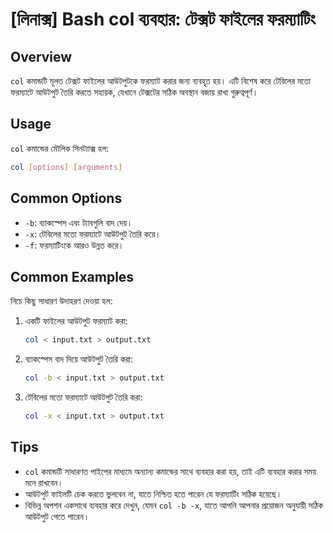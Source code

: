 # [লিনাক্স] Bash col ব্যবহার: টেক্সট ফাইলের ফরম্যাটিং

## Overview
`col` কমান্ডটি মূলত টেক্সট ফাইলের আউটপুটকে ফরম্যাট করার জন্য ব্যবহৃত হয়। এটি বিশেষ করে টেবিলের মতো ফরম্যাটে আউটপুট তৈরি করতে সহায়ক, যেখানে টেক্সটের সঠিক অবস্থান বজায় রাখা গুরুত্বপূর্ণ।

## Usage
`col` কমান্ডের মৌলিক সিনট্যাক্স হল:

```bash
col [options] [arguments]
```

## Common Options
- `-b`: ব্যাকস্পেস এবং ট্যাবগুলি বাদ দেয়।
- `-x`: টেবিলের মতো ফরম্যাটে আউটপুট তৈরি করে।
- `-f`: ফরম্যাটিংকে আরও উন্নত করে।

## Common Examples
নিচে কিছু সাধারণ উদাহরণ দেওয়া হল:

1. একটি ফাইলের আউটপুট ফরম্যাট করা:
   ```bash
   col < input.txt > output.txt
   ```

2. ব্যাকস্পেস বাদ দিয়ে আউটপুট তৈরি করা:
   ```bash
   col -b < input.txt > output.txt
   ```

3. টেবিলের মতো ফরম্যাটে আউটপুট তৈরি করা:
   ```bash
   col -x < input.txt > output.txt
   ```

## Tips
- `col` কমান্ডটি সাধারণত পাইপের মাধ্যমে অন্যান্য কমান্ডের সাথে ব্যবহার করা হয়, তাই এটি ব্যবহার করার সময় মনে রাখবেন।
- আউটপুট ফাইলটি চেক করতে ভুলবেন না, যাতে নিশ্চিত হতে পারেন যে ফরম্যাটিং সঠিক হয়েছে।
- বিভিন্ন অপশন একসাথে ব্যবহার করে দেখুন, যেমন `col -b -x`, যাতে আপনি আপনার প্রয়োজন অনুযায়ী সঠিক আউটপুট পেতে পারেন।